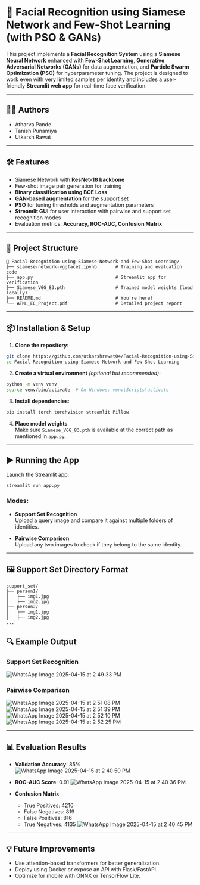 # 🧠 Facial Recognition using Siamese Network and Few-Shot Learning (with PSO & GANs)

This project implements a **Facial Recognition System** using a **Siamese Neural Network** enhanced with **Few-Shot Learning**, **Generative Adversarial Networks (GANs)** for data augmentation, and **Particle Swarm Optimization (PSO)** for hyperparameter tuning. The project is designed to work even with very limited samples per identity and includes a user-friendly **Streamlit web app** for real-time face verification.

---

## 👨‍💻 Authors
- Atharva Pande  
- Tanish Punamiya  
- Utkarsh Rawat  

---

## 🛠️ Features
- Siamese Network with **ResNet-18 backbone**
- Few-shot image pair generation for training
- **Binary classification using BCE Loss**
- **GAN-based augmentation** for the support set
- **PSO** for tuning thresholds and augmentation parameters
- **Streamlit GUI** for user interaction with pairwise and support set recognition modes
- Evaluation metrics: **Accuracy, ROC-AUC, Confusion Matrix**

---

## 📁 Project Structure

```
📂 Facial-Recognition-using-Siamese-Network-and-Few-Shot-Learning/
├── siamese-network-vggface2.ipynb       # Training and evaluation code
├── app.py                               # Streamlit app for verification
├── Siamese_VGG_83.pth                   # Trained model weights (load locally)
├── README.md                            # You're here!
└── ATML_EC_Project.pdf                  # Detailed project report
```

---

## 📦 Installation & Setup

1. **Clone the repository**:
```bash
git clone https://github.com/utkarshrawat04/Facial-Recognition-using-Siamese-Network-and-Few-Shot-Learning.git
cd Facial-Recognition-using-Siamese-Network-and-Few-Shot-Learning
```

2. **Create a virtual environment** *(optional but recommended)*:
```bash
python -m venv venv
source venv/bin/activate  # On Windows: venv\Scripts\activate
```

3. **Install dependencies**:
```bash
pip install torch torchvision streamlit Pillow
```

4. **Place model weights**  
Make sure `Siamese_VGG_83.pth` is available at the correct path as mentioned in `app.py`.

---

## ▶️ Running the App

Launch the Streamlit app:
```bash
streamlit run app.py
```

### Modes:
- **Support Set Recognition**  
  Upload a query image and compare it against multiple folders of identities.
  
- **Pairwise Comparison**  
  Upload any two images to check if they belong to the same identity.

---

## 🖼️ Support Set Directory Format

```
support_set/
├── person1/
│   ├── img1.jpg
│   ├── img2.jpg
├── person2/
│   ├── img1.jpg
│   ├── img2.jpg
...
```



## 🔍 Example Output

### Support Set Recognition
![WhatsApp Image 2025-04-15 at 2 49 33 PM](https://github.com/user-attachments/assets/1f7cb456-2aab-42e5-bd90-637c6f19b008)

### Pairwise Comparison
![WhatsApp Image 2025-04-15 at 2 51 08 PM](https://github.com/user-attachments/assets/9f99b2ea-b484-43fb-8f97-cd49a6d1ae27)
![WhatsApp Image 2025-04-15 at 2 51 39 PM](https://github.com/user-attachments/assets/5e526298-611a-4140-a0b3-faaf414b5fa0)
![WhatsApp Image 2025-04-15 at 2 52 10 PM](https://github.com/user-attachments/assets/e83d70f2-79a2-420d-878b-f8ef22d50a8a)
![WhatsApp Image 2025-04-15 at 2 52 25 PM](https://github.com/user-attachments/assets/230eac61-523a-4d46-9dc9-16083e373718)





---

## 📊 Evaluation Results

- **Validation Accuracy**: 85%
![WhatsApp Image 2025-04-15 at 2 40 50 PM](https://github.com/user-attachments/assets/be252667-64b3-4270-8db1-da6e50d96a5e)


  
- **ROC-AUC Score**: 0.91
![WhatsApp Image 2025-04-15 at 2 40 36 PM](https://github.com/user-attachments/assets/d075365a-d3d3-4a88-881e-42b9209713bf)


- **Confusion Matrix**:
  - True Positives: 4210  
  - False Negatives: 819  
  - False Positives: 816  
  - True Negatives: 4135
![WhatsApp Image 2025-04-15 at 2 40 45 PM](https://github.com/user-attachments/assets/0ba79003-580b-41d6-b64d-077d38ac846e)

---

## 💡 Future Improvements

- Use attention-based transformers for better generalization.
- Deploy using Docker or expose an API with Flask/FastAPI.
- Optimize for mobile with ONNX or TensorFlow Lite.





